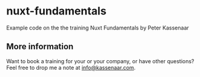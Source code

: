 # nuxt-fundamentals
Example code on the the training Nuxt Fundamentals by Peter Kassenaar

## More information
Want to book a training for your or your company, or have other questions? 
Feel free to drop me a note at info@kassenaar.com.
